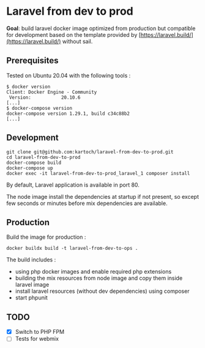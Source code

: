 # Laravel from dev to prod

**Goal**: build laravel docker image optimized from production but compatible for development based on the template provided by [https://laravel.build/](https://laravel.build/) without sail.

## Prerequisites

Tested on Ubuntu 20.04 with the following tools :

```shell
$ docker version
Client: Docker Engine - Community
 Version:           20.10.6
[...]
$ docker-compose version
docker-compose version 1.29.1, build c34c88b2
[...]
```

## Development

```shell
git clone git@github.com:kartoch/laravel-from-dev-to-prod.git
cd laravel-from-dev-to-prod
docker-compose build
docker-compose up
docker exec -it laravel-from-dev-to-prod_laravel_1 composer install
```

By default, Laravel application is available in port 80.

The node image install the dependencies at startup if not present, so except few seconds or minutes before mix dependencies are available.

## Production

Build the image for production :

```shell
docker buildx build -t laravel-from-dev-to-ops .
```

The build includes :

- using php docker images and enable required php extensions
- building the mix resources from node image and copy them inside laravel image
- install laravel resources (without dev dependencies) using composer
- start phpunit

## TODO

- [X] Switch to PHP FPM
- [ ] Tests for webmix

